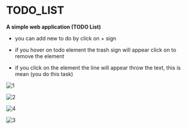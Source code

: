 # TODO_LIST
**A simple web application (TODO List)**

- you can add new to do by click on + sign

- if you hover on todo element the trash sign will appear click on to remove the element 

- if you click on the element the line will appear throw the text, this is mean  (you do this task)


![1](https://user-images.githubusercontent.com/37047996/49973871-7eca2680-ff3f-11e8-838e-8be519f42495.PNG)




![2](https://user-images.githubusercontent.com/37047996/49973874-7eca2680-ff3f-11e8-80dc-5363478d1ee0.PNG)




![4](https://user-images.githubusercontent.com/37047996/49973869-7e319000-ff3f-11e8-9903-6738b0afc3a7.PNG)




![3](https://user-images.githubusercontent.com/37047996/49973876-7eca2680-ff3f-11e8-9257-c00813d3afba.PNG)



